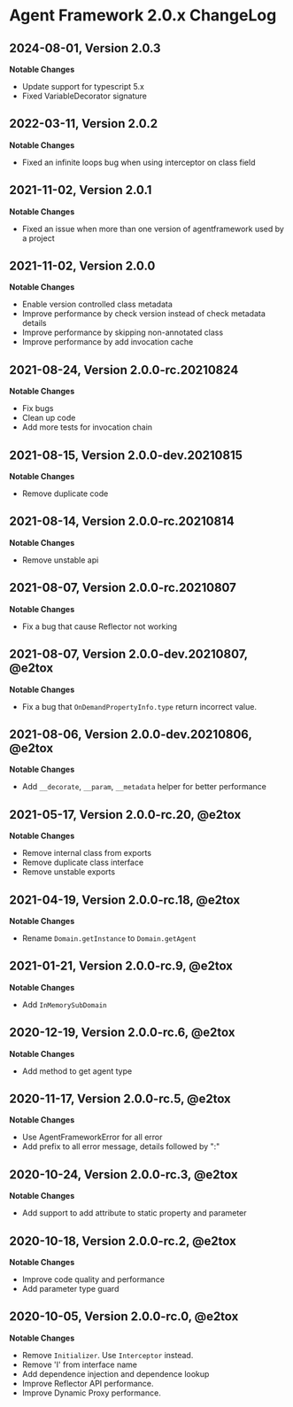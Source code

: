# Agent Framework 2.0.x ChangeLog

## 2024-08-01, Version 2.0.3

**Notable Changes**

- Update support for typescript 5.x
- Fixed VariableDecorator signature

## 2022-03-11, Version 2.0.2

**Notable Changes**

- Fixed an infinite loops bug when using interceptor on class field

## 2021-11-02, Version 2.0.1

**Notable Changes**

- Fixed an issue when more than one version of agentframework used by a project

## 2021-11-02, Version 2.0.0

**Notable Changes**

- Enable version controlled class metadata
- Improve performance by check version instead of check metadata details
- Improve performance by skipping non-annotated class
- Improve performance by add invocation cache

## 2021-08-24, Version 2.0.0-rc.20210824

**Notable Changes**

-   Fix bugs
-   Clean up code
-   Add more tests for invocation chain

## 2021-08-15, Version 2.0.0-dev.20210815

**Notable Changes**

-   Remove duplicate code

## 2021-08-14, Version 2.0.0-rc.20210814

**Notable Changes**

-   Remove unstable api

## 2021-08-07, Version 2.0.0-rc.20210807

**Notable Changes**

-   Fix a bug that cause Reflector not working

## 2021-08-07, Version 2.0.0-dev.20210807, @e2tox

**Notable Changes**

-   Fix a bug that `OnDemandPropertyInfo.type` return incorrect value.

## 2021-08-06, Version 2.0.0-dev.20210806, @e2tox

**Notable Changes**

-   Add `__decorate`, `__param`, `__metadata` helper for better performance

## 2021-05-17, Version 2.0.0-rc.20, @e2tox

**Notable Changes**

-   Remove internal class from exports
-   Remove duplicate class interface
-   Remove unstable exports

## 2021-04-19, Version 2.0.0-rc.18, @e2tox

**Notable Changes**

-   Rename `Domain.getInstance` to `Domain.getAgent`

## 2021-01-21, Version 2.0.0-rc.9, @e2tox

**Notable Changes**

-   Add `InMemorySubDomain`

## 2020-12-19, Version 2.0.0-rc.6, @e2tox

**Notable Changes**

-   Add method to get agent type

## 2020-11-17, Version 2.0.0-rc.5, @e2tox

**Notable Changes**

-   Use AgentFrameworkError for all error
-   Add prefix to all error message, details followed by ":"

## 2020-10-24, Version 2.0.0-rc.3, @e2tox

**Notable Changes**

-   Add support to add attribute to static property and parameter

## 2020-10-18, Version 2.0.0-rc.2, @e2tox

**Notable Changes**

-   Improve code quality and performance
-   Add parameter type guard

## 2020-10-05, Version 2.0.0-rc.0, @e2tox

**Notable Changes**

-   Remove `Initializer`. Use `Interceptor` instead.
-   Remove 'I' from interface name
-   Add dependence injection and dependence lookup
-   Improve Reflector API performance.
-   Improve Dynamic Proxy performance.
